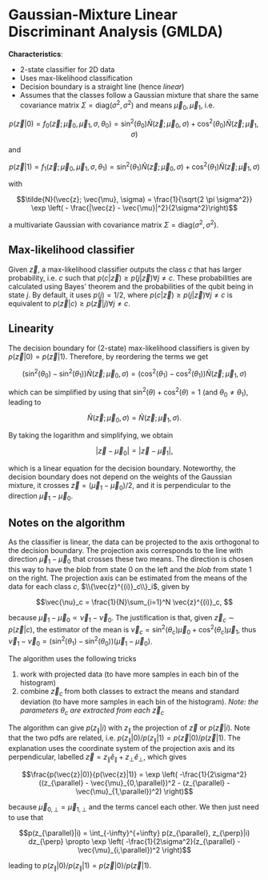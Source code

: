 # Gaussian-Mixture Linear Discriminant Analysis (GMLDA)

**Characteristics**:
- 2-state classifier for 2D data
- Uses max-likelihood classification
- Decision boundary is a straight line (hence *linear*)
- Assumes that the classes follow a Gaussian mixture that share the same covariance matrix $\Sigma=\mathrm{diag}(\sigma^2, \sigma^2)$ and means $\vec{\mu}_0, \vec{\mu}_1$, i.e.
```math
p(\vec{z}|0) = f_0(\vec{z}; \vec{\mu}_0, \vec{\mu}_1, \sigma, \theta_0) = \sin^2(\theta_0)\tilde{N}(\vec{z}; \vec{\mu}_0, \sigma) + 
\cos^2(\theta_0)\tilde{N}(\vec{z}; \vec{\mu}_1, \sigma)
```
and
```math
p(\vec{z}|1) = f_1(\vec{z}; \vec{\mu}_0, \vec{\mu}_1, \sigma, \theta_1) = \sin^2(\theta_1)\tilde{N}(\vec{z}; \vec{\mu}_0, \sigma) + 
\cos^2(\theta_1)\tilde{N}(\vec{z}; \vec{\mu}_1, \sigma)
```
with
```math
\tilde{N}(\vec{z}; \vec{\mu}, \sigma) = \frac{1}{\sqrt{2 \pi \sigma^2}} \exp \left( - \frac{|\vec{z} - \vec{\mu}|^2}{2\sigma^2}\right)
```
a multivariate Gaussian with covariance matrix $\Sigma=\mathrm{diag}(\sigma^2, \sigma^2)$. 

## Max-likelihood classifier

Given $\vec{z}$, a max-likelihood classifier outputs the class $c$ that has larger probability, i.e. $c$ such that $p(c|\vec{z}) \geq p(j|\vec{z}) \forall j \neq c$. These probabilities are calculated using Bayes' theorem and the probabilities of the qubit being in state $j$. By default, it uses $p(j)=1/2$, where $p(c|\vec{z}) \geq p(j|\vec{z}) \forall j \neq c$ is equivalent to $p(\vec{z}|c) \geq p(\vec{z}|j) \forall j \neq c$. 

## Linearity

The decision boundary for (2-state) max-likelihood classifiers is given by $p(\vec{z}|0) = p(\vec{z}|1)$. Therefore, by reordering the terms we get
```math
(\sin^2(\theta_0) - \sin^2(\theta_1))\tilde{N}(\vec{z}; \vec{\mu}_0, \sigma) = 
(\cos^2(\theta_1) - \cos^2(\theta_1))\tilde{N}(\vec{z}; \vec{\mu}_1, \sigma)
```
which can be simplified by using that $\sin^2(\theta) + \cos^2(\theta) = 1$ (and $\theta_0 \neq \theta_1$), leading to
```math
\tilde{N}(\vec{z}; \vec{\mu}_0, \sigma) = \tilde{N}(\vec{z}; \vec{\mu}_1, \sigma).
```
By taking the logarithm and simplifying, we obtain
```math
|\vec{z} - \vec{\mu}_0| = |\vec{z} - \vec{\mu}_1|,
```
which is a linear equation for the decision boundary. Noteworthy, the decision boundary does not depend on the weights of the Gaussian mixture, it crosses $\vec{z}=(\vec{\mu}_1 - \vec{\mu}_0)/2$, and it is perpendicular to the direction $\vec{\mu}_1 - \vec{\mu}_0$. 

## Notes on the algorithm

As the classifier is linear, the data can be projected to the axis orthogonal to the decision boundary. 
The projection axis corresponds to the line with direction $\vec{\mu}_1 - \vec{\mu}_0$ that crosses these two means. 
The direction is chosen this way to have the *blob* from state 0 on the left and the *blob* from state 1 on the right. 
The projection axis can be estimated from the means of the data for each class $c$, $\\{\vec{z}^{(i)}_c\\}_i$, given by
```math 
\vec{\nu}_c = \frac{1}{N}\sum_{i=1}^N \vec{z}^{(i)}_c, 
```
because $\vec{\mu}_1 - \vec{\mu}_0 \propto \vec{\nu}_1 - \vec{\nu}_0$. The justification is that, given $\vec{z}_c \sim p(\vec{z}|c)$, the estimator of the mean is $\vec{\nu}_c = \sin^2(\theta_c) \vec{\mu}_0 + \cos^2(\theta_c) \vec{\mu}_1$, thus $\vec{\nu}_1 - \vec{\nu}_0 = (\sin^2(\theta_1) - \sin^2(\theta_0)) (\vec{\mu}_1 - \vec{\mu}_0)$. 

The algorithm uses the following tricks
1. work with projected data (to have more samples in each bin of the histogram)
1. combine $\vec{z}_c$ from both classes to extract the means and standard deviation (to have more samples in each bin of the histogram). *Note: the parameters* $\theta_c$ *are extracted from each* $\vec{z}_c$ 

The algorithm can give $p(z_{\parallel}|i)$ with $z_{\parallel}$ the projection of $\vec{z}$ or $p(\vec{z}|i)$. Note that the two pdfs are related, i.e. $p(z_{\parallel}|0) / p(z_{\parallel}|1) = p(\vec{z}|0) / p(\vec{z}|1)$. The explanation uses the coordinate system of the projection axis and its perpendicular, labelled $\vec{z} = z_{\parallel} \hat{e}_{\parallel} + z_{\perp} \hat{e}_{\perp}$, which gives
```math 
\frac{p(\vec{z}|0)}{p(\vec{z}|1)} = \exp \left( -\frac{1}{2\sigma^2}((z_{\parallel} - \vec{\mu}_{0,\parallel})^2 - (z_{\parallel} - \vec{\mu}_{1,\parallel})^2) \right)
```
because $\vec{\mu}_{0,\perp} = \vec{\mu}_{1,\perp}$ and the terms cancel each other. We then just need to use that
```math
p(z_{\parallel}|i) = \int_{-\infty}^{+\infty} p(z_{\parallel}, z_{\perp}|i) dz_{\perp} \propto \exp \left( -\frac{1}{2\sigma^2}(z_{\parallel} - \vec{\mu}_{i,\parallel})^2 \right)
```
leading to $p(z_{\parallel}|0) / p(z_{\parallel}|1) = p(\vec{z}|0) / p(\vec{z}|1)$. 
